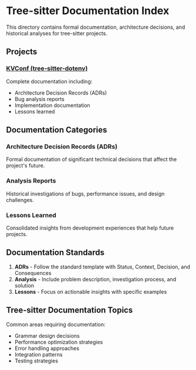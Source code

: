 # Tree-sitter Documentation Index

This directory contains formal documentation, architecture decisions, and historical analyses for tree-sitter projects.

## Projects

### [KVConf (tree-sitter-dotenv)](kvconf/)
Complete documentation including:
- Architecture Decision Records (ADRs)
- Bug analysis reports
- Implementation documentation
- Lessons learned

## Documentation Categories

### Architecture Decision Records (ADRs)
Formal documentation of significant technical decisions that affect the project's future.

### Analysis Reports
Historical investigations of bugs, performance issues, and design challenges.

### Lessons Learned
Consolidated insights from development experiences that help future projects.

## Documentation Standards

1. **ADRs** - Follow the standard template with Status, Context, Decision, and Consequences
2. **Analysis** - Include problem description, investigation process, and solution
3. **Lessons** - Focus on actionable insights with specific examples

## Tree-sitter Documentation Topics

Common areas requiring documentation:
- Grammar design decisions
- Performance optimization strategies
- Error handling approaches
- Integration patterns
- Testing strategies